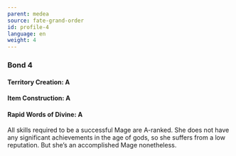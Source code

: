 ```yaml
---
parent: medea
source: fate-grand-order
id: profile-4
language: en
weight: 4
---
```


### Bond 4

#### Territory Creation: A

#### Item Construction: A

#### Rapid Words of Divine: A

All skills required to be a successful Mage are A-ranked.
She does not have any significant achievements in the age of gods, so she suffers from a low reputation.
But she’s an accomplished Mage nonetheless.

